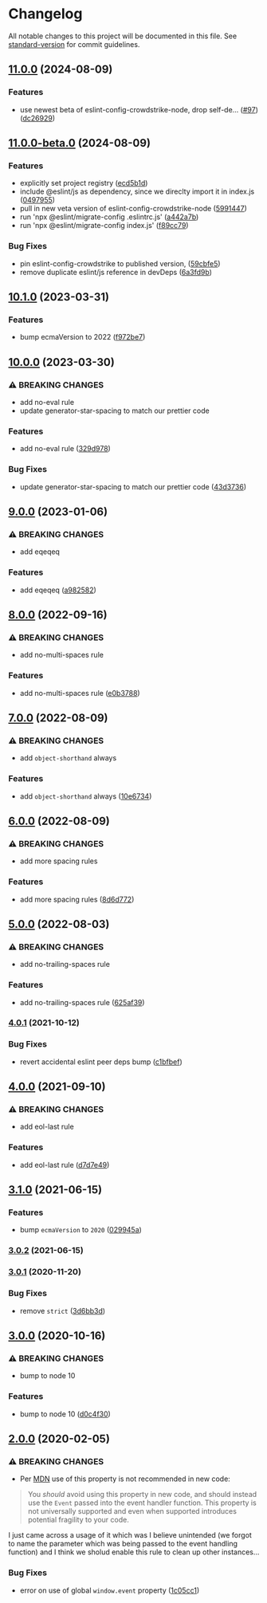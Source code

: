 # Changelog

All notable changes to this project will be documented in this file. See [standard-version](https://github.com/conventional-changelog/standard-version) for commit guidelines.

## [11.0.0](https://github.com/CrowdStrike/eslint-config-crowdstrike/compare/v11.0.0-beta.0...v11.0.0) (2024-08-09)


### Features

* use newest beta of eslint-config-crowdstrike-node, drop self-de… ([#97](https://github.com/CrowdStrike/eslint-config-crowdstrike/issues/97)) ([dc26929](https://github.com/CrowdStrike/eslint-config-crowdstrike/commit/dc269290fb1bd4fe4305bb7ab96471c1a6ac6aa3))

## [11.0.0-beta.0](https://github.com/CrowdStrike/eslint-config-crowdstrike/compare/v10.1.0...v11.0.0-beta.0) (2024-08-09)


### Features

* explicitly set project registry ([ecd5b1d](https://github.com/CrowdStrike/eslint-config-crowdstrike/commit/ecd5b1d4089a1f30b24bf0fd1a89b35f3a2c9d5f))
* include @eslint/js as dependency, since we direclty import it in index.js ([0497955](https://github.com/CrowdStrike/eslint-config-crowdstrike/commit/0497955c8a8fda38ac8b535e6e51fa9a9ba43727))
* pull in new veta version of eslint-config-crowdstrike-node ([5991447](https://github.com/CrowdStrike/eslint-config-crowdstrike/commit/599144703ed90c919e7b10ef57d7f34c2ecf41e4))
* run 'npx @eslint/migrate-config .eslintrc.js' ([a442a7b](https://github.com/CrowdStrike/eslint-config-crowdstrike/commit/a442a7b4b0a8444401f55daf6d3dd57ae7bd6979))
* run 'npx @eslint/migrate-config index.js' ([f89cc79](https://github.com/CrowdStrike/eslint-config-crowdstrike/commit/f89cc7997697eee71dfe117738325ea2c68c4a22))


### Bug Fixes

* pin eslint-config-crowdstrike to published version, ([59cbfe5](https://github.com/CrowdStrike/eslint-config-crowdstrike/commit/59cbfe59ccabf9a4765ba999b81c970141443948))
* remove duplicate eslint/js reference in devDeps ([6a3fd9b](https://github.com/CrowdStrike/eslint-config-crowdstrike/commit/6a3fd9b41b79ec05221419c421538920742d5368))

## [10.1.0](https://github.com/CrowdStrike/eslint-config-crowdstrike/compare/v10.0.0...v10.1.0) (2023-03-31)


### Features

* bump ecmaVersion to 2022 ([f972be7](https://github.com/CrowdStrike/eslint-config-crowdstrike/commit/f972be78e753ed647d06337ec2fa6d17fa41f7c9))

## [10.0.0](https://github.com/CrowdStrike/eslint-config-crowdstrike/compare/v9.0.0...v10.0.0) (2023-03-30)


### ⚠ BREAKING CHANGES

* add no-eval rule
* update generator-star-spacing to match our prettier code

### Features

* add no-eval rule ([329d978](https://github.com/CrowdStrike/eslint-config-crowdstrike/commit/329d9781a81554ff5a9b85fec492b81cd9c9df06))


### Bug Fixes

* update generator-star-spacing to match our prettier code ([43d3736](https://github.com/CrowdStrike/eslint-config-crowdstrike/commit/43d373673e6c1bcc14c988e61270d1a6ce495105))

## [9.0.0](https://github.com/CrowdStrike/eslint-config-crowdstrike/compare/v8.0.0...v9.0.0) (2023-01-06)


### ⚠ BREAKING CHANGES

* add eqeqeq

### Features

* add eqeqeq ([a982582](https://github.com/CrowdStrike/eslint-config-crowdstrike/commit/a98258243ff045ceb28694a4a2a41a8748ae0e46))

## [8.0.0](https://github.com/CrowdStrike/eslint-config-crowdstrike/compare/v7.0.0...v8.0.0) (2022-09-16)


### ⚠ BREAKING CHANGES

* add no-multi-spaces rule

### Features

* add no-multi-spaces rule ([e0b3788](https://github.com/CrowdStrike/eslint-config-crowdstrike/commit/e0b37888a8acab5a73f2d926a03fadcf1e23c61d))

## [7.0.0](https://github.com/CrowdStrike/eslint-config-crowdstrike/compare/v6.0.0...v7.0.0) (2022-08-09)


### ⚠ BREAKING CHANGES

* add `object-shorthand` always

### Features

* add `object-shorthand` always ([10e6734](https://github.com/CrowdStrike/eslint-config-crowdstrike/commit/10e6734135e4690e86098d6203733c6031459abd))

## [6.0.0](https://github.com/CrowdStrike/eslint-config-crowdstrike/compare/v5.0.0...v6.0.0) (2022-08-09)


### ⚠ BREAKING CHANGES

* add more spacing rules

### Features

* add more spacing rules ([8d6d772](https://github.com/CrowdStrike/eslint-config-crowdstrike/commit/8d6d7724619dbfcb536e06d273d3d4fe42746280))

## [5.0.0](https://github.com/CrowdStrike/eslint-config-crowdstrike/compare/v4.0.1...v5.0.0) (2022-08-03)


### ⚠ BREAKING CHANGES

* add no-trailing-spaces rule

### Features

* add no-trailing-spaces rule ([625af39](https://github.com/CrowdStrike/eslint-config-crowdstrike/commit/625af395b21df76be02c0ec5eceacd36c20bfd6d))

### [4.0.1](https://github.com/CrowdStrike/eslint-config-crowdstrike/compare/v4.0.0...v4.0.1) (2021-10-12)


### Bug Fixes

* revert accidental eslint peer deps bump ([c1bfbef](https://github.com/CrowdStrike/eslint-config-crowdstrike/commit/c1bfbefdf5d1003fd657ec950acdb45aeb01e79d))

## [4.0.0](https://github.com/CrowdStrike/eslint-config-crowdstrike/compare/v3.1.0...v4.0.0) (2021-09-10)


### ⚠ BREAKING CHANGES

* add eol-last rule

### Features

* add eol-last rule ([d7d7e49](https://github.com/CrowdStrike/eslint-config-crowdstrike/commit/d7d7e498781ae147be10b09ab2f22b1fc1909977))

## [3.1.0](https://github.com/CrowdStrike/eslint-config-crowdstrike/compare/v3.0.2...v3.1.0) (2021-06-15)


### Features

* bump `ecmaVersion` to `2020` ([029945a](https://github.com/CrowdStrike/eslint-config-crowdstrike/commit/029945ad5b8f088918fed301f4aa409a0280da16))

### [3.0.2](https://github.com/CrowdStrike/eslint-config-crowdstrike/compare/v3.0.1...v3.0.2) (2021-06-15)

### [3.0.1](https://github.com/CrowdStrike/eslint-config-crowdstrike/compare/v3.0.0...v3.0.1) (2020-11-20)


### Bug Fixes

* remove `strict` ([3d6bb3d](https://github.com/CrowdStrike/eslint-config-crowdstrike/commit/3d6bb3dff7798a92f9b089afe1e89a5d0fe1a84c))

## [3.0.0](https://github.com/CrowdStrike/eslint-config-crowdstrike/compare/v2.0.0...v3.0.0) (2020-10-16)


### ⚠ BREAKING CHANGES

* bump to node 10

### Features

* bump to node 10 ([d0c4f30](https://github.com/CrowdStrike/eslint-config-crowdstrike/commit/d0c4f30741494fbdba7a817a4bfea9282253e944))

## [2.0.0](https://github.com/CrowdStrike/eslint-config-crowdstrike/compare/v1.0.0...v2.0.0) (2020-02-05)


### ⚠ BREAKING CHANGES

* Per [MDN](https://developer.mozilla.org/en-US/docs/Web/API/Window/event)
use of this property is not recommended in new code:

> You *should* avoid using this property in new code, and should instead
> use the `Event` passed into the event handler function. This property
> is not universally supported and even when supported introduces
> potential fragility to your code.

I just came across a usage of it which was I believe unintended (we
forgot to name the parameter which was being passed to the event
handling function) and I think we sholud enable this rule to clean up
other instances...

### Bug Fixes

* error on use of global `window.event` property ([1c05cc1](https://github.com/CrowdStrike/eslint-config-crowdstrike/commit/1c05cc13374ac6d040b9ca2fee2e159bedc14cc4))
